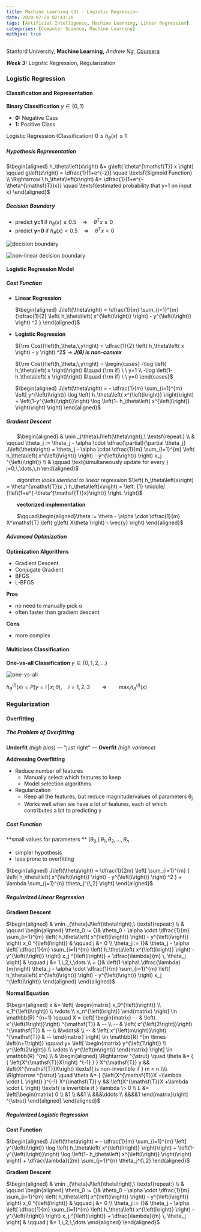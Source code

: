 ```yaml
---
title: Machine Learning (3) · Logistic Regression
date: 2020-07-28 02:43:20
tags: [Artificial Intelligence, Machine Learning, Linear Regression]
categories: [Computer Science, Machine Learning]
mathjax: true
---
```


Stanford University, **Machine Learning,** *Andrew Ng,* [Coursera](https://www.coursera.org/learn/machine-learning/home/info)

***Week 3:*** Logistic Regression, Regularization

### Logistic Regression

#### Classification and Representation

**Binary Classification** $y\in\{0,\,1\}$

- **0:** Negative Cass
- **1:** Positive Class

Logistic Regression (Classification) $0 \leq h_\theta\left(x\right) \leq 1$

<!-- more -->

##### Hypothesis Representation

$\begin{aligned} h_\theta\left(x\right) &= g\left( \theta^{\mathsf{T}} x \right) \qquad g\left(z\right) = \dfrac{1}{1+e^{-z}} \quad \textsf{Sigmoid Function} \\ \Rightarrow \ h_\theta\left(x\right) &= \dfrac{1}{1+e^{-\theta^{\mathsf{T}}x}} \quad \textsf{estimated probability that y=1 on input x} \end{aligned}$

##### Decision Boundary

- predict **y=1** if $h_\theta\left(x\right)\geq0.5\quad\Rightarrow\quad\theta^{\mathsf{T}}x\geq0$
- predict **y=0** if $h_\theta\left(x\right)<0.5\quad\Rightarrow\quad\theta^{\mathsf{T}}x<0$

![decision boundary](Machine-Learning-Andrew-Ng-3/1.png)

![non-linear decision boundary](Machine-Learning-Andrew-Ng-3/2.png)

#### Logistic Regression Model

##### Cost Function

- **Linear Regression**

  $\begin{aligned} J\left(\theta\right) = \dfrac{1}{m} \sum_{i=1}^{m} {\dfrac{1}{2} \left( h_\theta\left( x^{\left(i\right)} \right) - y^{\left(i\right)} \right) ^2 } \end{aligned}$

- **Logistic Regression**

  ${\rm Cost}\left(h_\theta,\,y\right) = \dfrac{1}{2} \left( h_\theta\left( x \right) - y \right) ^2$ → ***J(θ) is non-convex***

  ${\rm Cost}\left(h_\theta,\,y\right) = \begin{cases} -\log \left( h_\theta\left( x \right)\right) &\quad {\rm if} \ \ y=1 \\ -\log \left(1- h_\theta\left( x \right)\right) &\quad {\rm if} \ \ y=0 \end{cases}$

  $\begin{aligned} J\left(\theta\right) = - \dfrac{1}{m} \sum_{i=1}^{m} \left[ y^{\left(i\right)} \log \left( h_\theta\left( x^{\left(i\right)} \right)\right) + \left(1-y^{\left(i\right)}\right) \log \left(1- h_\theta\left( x^{\left(i\right)} \right)\right) \right] \end{aligned}$

##### Gradient Descent

&emsp;&emsp;$\begin{aligned} & \min _{\theta}J\left(\theta\right),\ \textsf{repeat:} \\ & \qquad \theta_j := \theta_j - \alpha \cdot \dfrac{\partial}{\partial \theta_j} J\left(\theta\right) = \theta_j - \alpha \cdot \dfrac{1}{m} \sum_{i=1}^{m} \left( h_\theta\left( x^{\left(i\right)} \right) - y^{\left(i\right)} \right) x_j ^{\left(i\right)} \\ & \qquad \text{simultaneously update for every } j=0,\,\dots,\,n \end{aligned}$

&emsp;&emsp;*algorithm looks identical to linear regression* $\left( h_\theta\left(x\right) = \theta^{\mathsf{T}}x ,\ h_\theta\left(x\right) = \left. {1} \middle/ {\left(1+e^{-\theta^{\mathsf{T}}x}\right)} \right. \right)$

&emsp;&emsp;**vectorized implementation**

&emsp;&emsp;$\qquad\begin{aligned}\theta := \theta - \alpha \cdot \dfrac{1}{m} X^\mathsf{T} \left( g\left( X\theta \right) - \vec{y} \right) \end{aligned}$

##### Advanced Optimization

**Optimization Algorithms**

- Gradient Descent
- Conjugate Gradient
- BFGS
- L-BFGS

**Pros**

- no need to manually pick α
- often faster than gradient descent

**Cons**

- more complex

#### Multiclass Classification

**One-vs-all Classification** $y\in\{0,\,1,\,2,\,\dots\}$

![one-vs-all](Machine-Learning-Andrew-Ng-3/3.png)

$h_\theta^{\left(i\right)}\left(x\right) = P\left(y=i\,|\,x;\theta\right),\quad i=1,\,2,\,3 \qquad\Rightarrow\qquad \max_i h_\theta^{\left(i\right)}\left(x\right)$

### Regularization

#### Overfitting

##### The Problem of Overfitting

**Underfit** *(high bias)* &mdash; "just right" &mdash; **Overfit** *(high variance)*

**Addressing Overfitting**

- Reduce number of features
  - Manually select which features to keep
  - Model selection algorithms
- Regularization
  - Keep all the features, but reduce magnitude/values of parameters θ<sub>j</sub>
  - Works well when we have a lot of features, each of which contributes a bit to predicting y

##### Cost Function

<!--$\begin{aligned} & \hat{y} = \theta_0 + \theta_1x + \theta_2x^2 + \theta_3x^3 + \theta_4x^4 \\ \Rightarrow{}& \min_\theta \dfrac{1}{2m} \sum_{i=1}^{m} {\left( h_\theta\left( x^{\left(i\right)} \right) - y^{\left(i\right)} \right) ^2 } + A\theta_3^2 +B\theta_4^2 \qquad \textsf{penalize and make } \theta_3,\,\theta_4 \textsf{ really small} \end{aligned}$-->

**small values for parameters ** $\left(\theta_0,\right)\,\theta_1,\,\theta_2,\,\dots,\,\theta_n$

- simpler hypothesis
- less prone to overfitting

$\begin{aligned} J\left(\theta\right) = \dfrac{1}{2m} \left[ \sum_{i=1}^{m} { \left( h_\theta\left( x^{\left(i\right)} \right) - y^{\left(i\right)} \right) ^2 } + \lambda \sum_{j=1}^{n} \theta_j^{\,2} \right] \end{aligned}$

##### Regularized Linear Regression

**Gradient Descent**

$\begin{aligned} & \min _{\theta}J\left(\theta\right),\ \textsf{repeat:} \\ & \qquad \begin{aligned} \theta_0 := {}& \theta_0 - \alpha \cdot \dfrac{1}{m} \sum_{i=1}^{m} \left( h_\theta\left( x^{\left(i\right)} \right) - y^{\left(i\right)} \right) x_0 ^{\left(i\right)} & \qquad j &= 0 \\ \theta_j := {}& \theta_j - \alpha \left[ \dfrac{1}{m} \sum_{i=1}^{m} \left( h_\theta\left( x^{\left(i\right)} \right) - y^{\left(i\right)} \right) x_j ^{\left(i\right)} + \dfrac{\lambda}{m} \, \theta_j \right] & \qquad j &= 1,\,2,\,\dots \\ = {}& \left(1-\alpha\,\dfrac{\lambda}{m}\right) \theta_j - \alpha \cdot \dfrac{1}{m} \sum_{i=1}^{m} \left( h_\theta\left( x^{\left(i\right)} \right) - y^{\left(i\right)} \right) x_j ^{\left(i\right)} \end{aligned} \end{aligned}$

**Normal Equation**

$\begin{aligned} x &= \left[ \begin{matrix} x_0^{\left(i\right)} \\ x_1^{\left(i\right)} \\ \vdots \\ x_n^{\left(i\right)} \end{matrix} \right] \in \mathbb{R} ^{n+1} \qquad X = \left[ \begin{matrix} -- & \left( x^{\left(1\right)}\right) ^{\mathsf{T}} & -- \\ -- & \left( x^{\left(2\right)}\right) ^{\mathsf{T}} & -- \\ &\vdots& \\ -- & \left( x^{\left(m\right)}\right) ^{\mathsf{T}} & -- \end{matrix} \right] \in \mathbb{R} ^{m \times \left(n+1\right)} \qquad y= \left[ \begin{matrix} y^{\left(1\right)} \\ y^{\left(2\right)} \\ \vdots \\ y^{\left(m\right)} \end{matrix} \right] \in \mathbb{R} ^{m} \\ & \begin{aligned} \Rightarrow ^{\strut} \quad \theta &= { { \left(X^{\mathsf{T}}X\right) ^{-1} } } X^{\mathsf{T}} y && \left(X^{\mathsf{T}}X\right) \textsf{ is non-invertible if } m < n \\\\ \Rightarrow ^{\strut} \quad \theta &= { {\left(X^{\mathsf{T}}X +\lambda \cdot L \right)} }^{-1} X^{\mathsf{T}} y && \left(X^{\mathsf{T}}X +\lambda \cdot L \right) \textsf{ is invertible if } \lambda \> 0 \\ L &= \left[\begin{matrix} 0 \\ &1 \\ &&1 \\ &&&\ddots \\ &&&&1 \end{matrix}\right] ^{\strut} \end{aligned} \end{aligned}$

##### Regularized Logistic Regression

**Cost Function**

$\begin{aligned} J\left(\theta\right) = - \dfrac{1}{m} \sum_{i=1}^{m} \left[ y^{\left(i\right)} \log \left( h_\theta\left( x^{\left(i\right)} \right)\right) + \left(1-y^{\left(i\right)}\right) \log \left(1- h_\theta\left( x^{\left(i\right)} \right)\right) \right] + \dfrac{\lambda}{2m} \sum_{j=1}^{n} \theta_j^{\,2} \end{aligned}$

**Gradient Descent**

$\begin{aligned} & \min _{\theta}J\left(\theta\right),\ \textsf{repeat:} \\ & \qquad \begin{aligned} \theta_0 := {}& \theta_0 - \alpha \cdot \dfrac{1}{m} \sum_{i=1}^{m} \left( h_\theta\left( x^{\left(i\right)} \right) - y^{\left(i\right)} \right) x_0 ^{\left(i\right)} & \qquad j &= 0 \\ \theta_j := {}& \theta_j - \alpha \left[ \dfrac{1}{m} \sum_{i=1}^{m} \left( h_\theta\left( x^{\left(i\right)} \right) - y^{\left(i\right)} \right) x_j ^{\left(i\right)} + \dfrac{\lambda}{m} \, \theta_j \right] & \qquad j &= 1,\,2,\,\dots \end{aligned} \end{aligned}$

